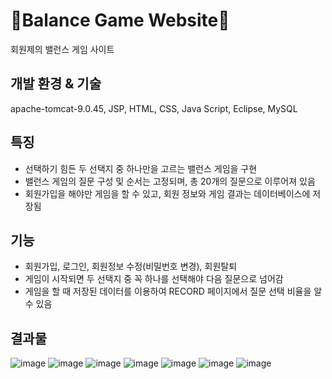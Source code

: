 # :game_die:Balance Game Website:game_die:
회원제의 밸런스 게임 사이트  


## 개발 환경 & 기술
apache-tomcat-9.0.45, JSP, HTML, CSS, Java Script, Eclipse, MySQL  


## 특징
- 선택하기 힘든 두 선택지 중 하나만을 고르는 밸런스 게임을 구현  
- 밸런스 게임의 질문 구성 및 순서는 고정되며, 총 20개의 질문으로 이루어져 있음  
- 회원가입을 해야만 게임을 할 수 있고, 회원 정보와 게임 결과는 데이터베이스에 저장됨  


## 기능
- 회원가입, 로그인, 회원정보 수정(비밀번호 변경), 회원탈퇴  
- 게임이 시작되면 두 선택지 중 꼭 하나를 선택해야 다음 질문으로 넘어감  
- 게임을 할 때 저장된 데이터를 이용하여 RECORD 페이지에서 질문 선택 비율을 알 수 있음  


## 결과물
![image](https://user-images.githubusercontent.com/84227532/121782207-66f0bd80-cbe3-11eb-904a-c8a774b6bbe0.png)
![image](https://user-images.githubusercontent.com/84227532/121782211-6b1cdb00-cbe3-11eb-879a-85f44e353fb0.png)
![image](https://user-images.githubusercontent.com/84227532/121782213-6e17cb80-cbe3-11eb-8707-a067a39672e6.png)
![image](https://user-images.githubusercontent.com/84227532/121782215-707a2580-cbe3-11eb-9e3a-b0a709e388f2.png)
![image](https://user-images.githubusercontent.com/84227532/121782217-71ab5280-cbe3-11eb-872f-5d37ebdc9ded.png)
![image](https://user-images.githubusercontent.com/84227532/121782219-7243e900-cbe3-11eb-82fe-87fd767b64e3.png)
![image](https://user-images.githubusercontent.com/84227532/121782222-72dc7f80-cbe3-11eb-80f0-dc6c340336e6.png)
